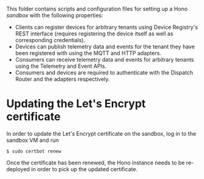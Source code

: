 This folder contains scripts and configuration files for setting up a Hono *sandbox* with the following properties:

* Clients can register devices for arbitrary tenants using Device Registry's REST interface (requires registering the device itself as well as corresponding credentials).
* Devices can publish telemetry data and events for the tenant they have been registered with using the MQTT and HTTP adapters.
* Consumers can receive telemetry data and events for arbitrary tenants using the Telemetry and Event APIs.
* Consumers and devices are required to authenticate with the Dispatch Router and the adapters respectively.

# Updating the Let's Encrypt certificate

In order to update the Let's Encrypt certificate on the sandbox, log in to the sandbox VM and run
```
$ sudo certbot renew
```

Once the certificate has been renewed, the Hono instance needs to be re-deployed in order to pick up the updated certificate.